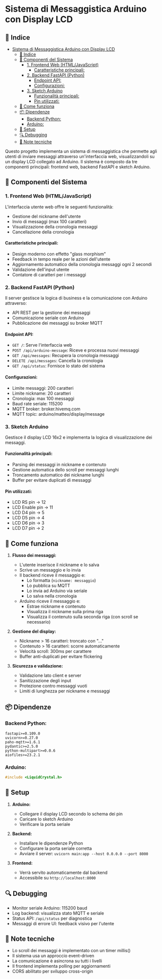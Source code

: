 # Sistema di Messaggistica Arduino con Display LCD

## 📑 Indice
- [Sistema di Messaggistica Arduino con Display LCD](#sistema-di-messaggistica-arduino-con-display-lcd)
  - [📑 Indice](#-indice)
  - [🔧 Componenti del Sistema](#-componenti-del-sistema)
    - [1. Frontend Web (HTML/JavaScript)](#1-frontend-web-htmljavascript)
      - [Caratteristiche principali:](#caratteristiche-principali)
    - [2. Backend FastAPI (Python)](#2-backend-fastapi-python)
      - [Endpoint API:](#endpoint-api)
      - [Configurazioni:](#configurazioni)
    - [3. Sketch Arduino](#3-sketch-arduino)
      - [Funzionalità principali:](#funzionalità-principali)
      - [Pin utilizzati:](#pin-utilizzati)
  - [🚀 Come funziona](#-come-funziona)
  - [📦 Dipendenze](#-dipendenze)
    - [Backend Python:](#backend-python)
    - [Arduino:](#arduino)
  - [🔌 Setup](#-setup)
  - [🔍 Debugging](#-debugging)
  - [📝 Note tecniche](#-note-tecniche)

Questo progetto implementa un sistema di messaggistica che permette agli utenti di inviare messaggi attraverso un'interfaccia web, visualizzandoli su un display LCD collegato ad Arduino. Il sistema è composto da tre componenti principali: frontend web, backend FastAPI e sketch Arduino.

## 🔧 Componenti del Sistema

### 1. Frontend Web (HTML/JavaScript)
L'interfaccia utente web offre le seguenti funzionalità:
- Gestione del nickname dell'utente
- Invio di messaggi (max 100 caratteri)
- Visualizzazione della cronologia messaggi
- Cancellazione della cronologia

#### Caratteristiche principali:
- Design moderno con effetto "glass morphism"
- Feedback in tempo reale per le azioni dell'utente
- Aggiornamento automatico della cronologia messaggi ogni 2 secondi
- Validazione dell'input utente
- Contatore di caratteri per i messaggi

### 2. Backend FastAPI (Python)
Il server gestisce la logica di business e la comunicazione con Arduino attraverso:
- API REST per la gestione dei messaggi
- Comunicazione seriale con Arduino
- Pubblicazione dei messaggi su broker MQTT

#### Endpoint API:
- `GET /`: Serve l'interfaccia web
- `POST /api/arduino-message`: Riceve e processa nuovi messaggi
- `GET /api/messages`: Recupera la cronologia messaggi
- `DELETE /api/messages`: Cancella la cronologia
- `GET /api/status`: Fornisce lo stato del sistema

#### Configurazioni:
- Limite messaggi: 200 caratteri
- Limite nickname: 20 caratteri
- Cronologia: max 100 messaggi
- Baud rate seriale: 115200
- MQTT broker: broker.hivemq.com
- MQTT topic: arduino/matteo/display/message

### 3. Sketch Arduino
Gestisce il display LCD 16x2 e implementa la logica di visualizzazione dei messaggi.

#### Funzionalità principali:
- Parsing dei messaggi in nickname e contenuto
- Gestione automatica dello scroll per messaggi lunghi
- Troncamento automatico dei nickname lunghi
- Buffer per evitare duplicati di messaggi

#### Pin utilizzati:
- LCD RS pin -> 12
- LCD Enable pin -> 11
- LCD D4 pin -> 5
- LCD D5 pin -> 4
- LCD D6 pin -> 3
- LCD D7 pin -> 2

## 🚀 Come funziona

1. **Flusso dei messaggi:**
   - L'utente inserisce il nickname e lo salva
   - Scrive un messaggio e lo invia
   - Il backend riceve il messaggio e:
     - Lo formatta (`nickname: messaggio`)
     - Lo pubblica su MQTT
     - Lo invia ad Arduino via seriale
     - Lo salva nella cronologia
   - Arduino riceve il messaggio e:
     - Estrae nickname e contenuto
     - Visualizza il nickname sulla prima riga
     - Visualizza il contenuto sulla seconda riga (con scroll se necessario)

2. **Gestione del display:**
   - Nickname > 16 caratteri: troncato con "..."
   - Contenuto > 16 caratteri: scorre automaticamente
   - Velocità scroll: 300ms per carattere
   - Buffer anti-duplicati per evitare flickering

3. **Sicurezza e validazione:**
   - Validazione lato client e server
   - Sanitizzazione degli input
   - Protezione contro messaggi vuoti
   - Limiti di lunghezza per nickname e messaggi

## 📦 Dipendenze

### Backend Python:
```
fastapi>=0.109.0
uvicorn>=0.27.0
paho-mqtt>=1.6.1
pydantic>=2.5.0
python-multipart>=0.0.6
aiofiles>=23.2.1
```

### Arduino:
```cpp
#include <LiquidCrystal.h>
```

## 🔌 Setup

1. **Arduino:**
   - Collegare il display LCD secondo lo schema dei pin
   - Caricare lo sketch Arduino
   - Verificare la porta seriale

2. **Backend:**
   - Installare le dipendenze Python
   - Configurare la porta seriale corretta
   - Avviare il server: `uvicorn main:app --host 0.0.0.0 --port 8000`

3. **Frontend:**
   - Verrà servito automaticamente dal backend
   - Accessibile su `http://localhost:8000`

## 🔍 Debugging

- Monitor seriale Arduino: 115200 baud
- Log backend: visualizza stato MQTT e seriale
- Status API: `/api/status` per diagnostica
- Messaggi di errore UI: feedback visivo per l'utente

## 📝 Note tecniche

- Lo scroll dei messaggi è implementato con un timer millis()
- Il sistema usa un approccio event-driven
- La comunicazione è asincrona su tutti i livelli
- Il frontend implementa polling per aggiornamenti
- CORS abilitato per sviluppo cross-origin